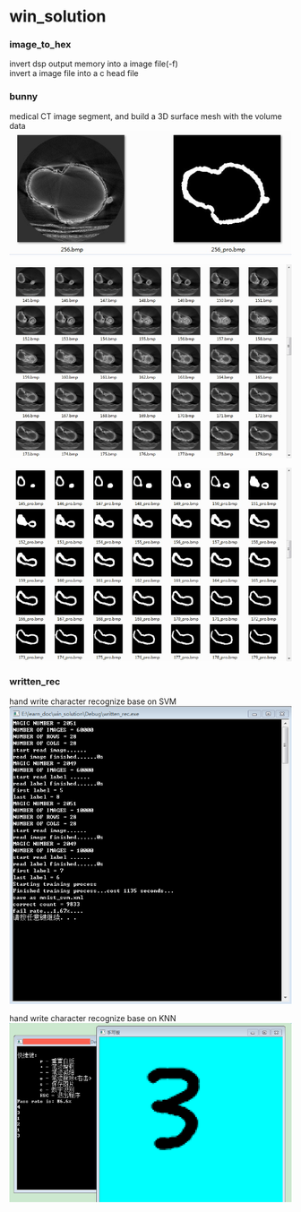 # win_solution
### image_to_hex    
invert dsp output memory into a image file(-f)    
invert a image file into a c head file    

### bunny    
medical CT image segment, and build a 3D surface mesh with the volume data        
![](https://raw.githubusercontent.com/viccwq/material/gh-pages/projects/bunny-segment-01.jpg)    

![](https://raw.githubusercontent.com/viccwq/material/gh-pages/projects/bunny-segment-03.jpg)    

![](https://raw.githubusercontent.com/viccwq/material/gh-pages/projects/bunny-segment-04.jpg)    

### written_rec    
hand write character recognize base on SVM    
![](https://raw.githubusercontent.com/viccwq/win_solution/master/screenshot/mnist_SVM.png)    

hand write character recognize base on KNN    
![](https://raw.githubusercontent.com/viccwq/win_solution/master/screenshot/write_knn.png)   